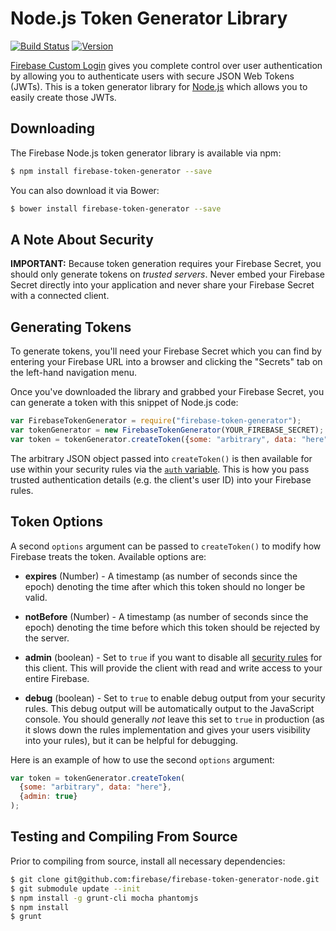 # Node.js Token Generator Library

[![Build Status](https://travis-ci.org/firebase/firebase-token-generator-node.svg)](https://travis-ci.org/firebase/firebase-token-generator-node)
[![Version](https://badge.fury.io/gh/firebase%2Ffirebase-token-generator-node.svg)](http://badge.fury.io/gh/firebase%2Ffirebase-token-generator-node)

[Firebase Custom Login](https://www.firebase.com/docs/web/guide/simple-login/custom.html)
gives you complete control over user authentication by allowing you to authenticate users
with secure JSON Web Tokens (JWTs). This is a token generator library for [Node.js](http://nodejs.org/)
which allows you to easily create those JWTs.

## Downloading

The Firebase Node.js token generator library is available via npm:

```bash
$ npm install firebase-token-generator --save
```

You can also download it via Bower:

```bash
$ bower install firebase-token-generator --save
```

## A Note About Security

**IMPORTANT:** Because token generation requires your Firebase Secret, you should only generate
tokens on *trusted servers*. Never embed your Firebase Secret directly into your application and
never share your Firebase Secret with a connected client.

## Generating Tokens

To generate tokens, you'll need your Firebase Secret which you can find by entering your Firebase
URL into a browser and clicking the "Secrets" tab on the left-hand navigation menu.

Once you've downloaded the library and grabbed your Firebase Secret, you can
generate a token with this snippet of Node.js code:

```js
var FirebaseTokenGenerator = require("firebase-token-generator");
var tokenGenerator = new FirebaseTokenGenerator(YOUR_FIREBASE_SECRET);
var token = tokenGenerator.createToken({some: "arbitrary", data: "here"});
```

The arbitrary JSON object passed into `createToken()` is then available for use within your
security rules via the [`auth` variable](https://www.firebase.com/docs/security/api/rule/auth.html).
This is how you pass trusted authentication details (e.g. the client's user ID) into your
Firebase rules.

## Token Options

A second `options` argument can be passed to `createToken()` to modify how Firebase treats the
token. Available options are:

* **expires** (Number) - A timestamp (as number of seconds since the epoch)
denoting the time after which this token should no longer be valid.

* **notBefore** (Number) - A timestamp (as number of seconds since the epoch)
denoting the time before which this token should be rejected by the server.

* **admin** (boolean) - Set to `true` if you want to disable all
[security rules](https://www.firebase.com/docs/security/api/rule/) for this client. This will
provide the client with read and write access to your entire Firebase.

* **debug** (boolean) - Set to `true` to enable debug output from your security rules. This
debug output will be automatically output to the JavaScript console. You should generally
*not* leave this set to `true` in production (as it slows down the rules implementation and
gives your users visibility into your rules), but it can be helpful for debugging.

Here is an example of how to use the second `options` argument:

```js
var token = tokenGenerator.createToken(
  {some: "arbitrary", data: "here"},
  {admin: true}
);
```

## Testing and Compiling From Source

Prior to compiling from source, install all necessary dependencies:

```bash
$ git clone git@github.com:firebase/firebase-token-generator-node.git
$ git submodule update --init
$ npm install -g grunt-cli mocha phantomjs
$ npm install
$ grunt
```
